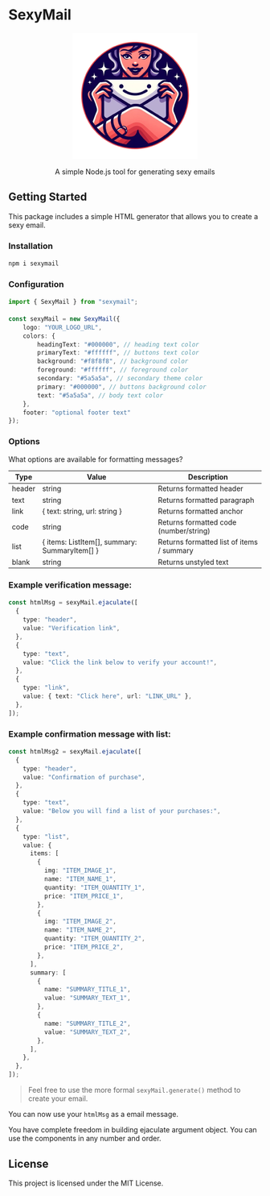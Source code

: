 # SexyMail

<div align="center">
  <img src="img/sexymail.png" alt="Sexy Mail" width="250" height="250">
  <p>A simple Node.js tool for generating sexy emails</p>
</div>  

## Getting Started

This package includes a simple HTML generator that allows you to create a sexy email.  

### Installation

```sh
npm i sexymail
```

### Configuration  

```ts
import { SexyMail } from "sexymail";

const sexyMail = new SexyMail({
    logo: "YOUR_LOGO_URL",
    colors: {
        headingText: "#000000", // heading text color
        primaryText: "#ffffff", // buttons text color
        background: "#f8f8f8", // background color
        foreground: "#ffffff", // foreground color
        secondary: "#5a5a5a", // secondary theme color
        primary: "#000000", // buttons background color
        text: "#5a5a5a", // body text color
    },
    footer: "optional footer text"
});
``` 

### Options

What options are available for formatting messages?  

Type  | Value  | Description
-------------  | -------------  | ------------- 
header  | string  | Returns formatted header
text  |  string  | Returns formatted paragraph
link  | { text: string, url: string } | Returns formatted anchor
code  | string  | Returns formatted code (number/string)
list  | { items: ListItem[], summary: SummaryItem[] }  | Returns formatted list of items / summary
blank  | string  | Returns unstyled text
  
### Example verification message:   
```ts
const htmlMsg = sexyMail.ejaculate([
  {
    type: "header",
    value: "Verification link",
  },
  {
    type: "text",
    value: "Click the link below to verify your account!",
  },
  {
    type: "link",
    value: { text: "Click here", url: "LINK_URL" },
  },
]);
```  
  
### Example confirmation message with list:   
```ts
const htmlMsg2 = sexyMail.ejaculate([
  {
    type: "header",
    value: "Confirmation of purchase",
  },
  {
    type: "text",
    value: "Below you will find a list of your purchases:",
  },
  {
    type: "list",
    value: {
      items: [
        {
          img: "ITEM_IMAGE_1",
          name: "ITEM_NAME_1",
          quantity: "ITEM_QUANTITY_1",
          price: "ITEM_PRICE_1",
        },
        {
          img: "ITEM_IMAGE_2",
          name: "ITEM_NAME_2",
          quantity: "ITEM_QUANTITY_2",
          price: "ITEM_PRICE_2",
        },
      ],
      summary: [
        {
          name: "SUMMARY_TITLE_1",
          value: "SUMMARY_TEXT_1",
        },
        {
          name: "SUMMARY_TITLE_2",
          value: "SUMMARY_TEXT_2",
        },
      ],
    },
  },
]);
```

> Feel free to use the more formal `sexyMail.generate()` method to create your email.

You can now use your `htmlMsg` as a email message. 

You have complete freedom in building ejaculate argument object. You can use the components in any number and order.


## License

This project is licensed under the MIT License.
